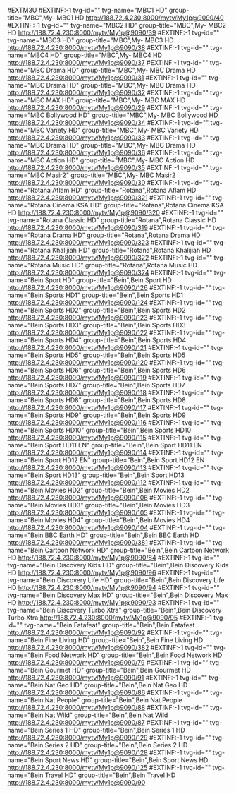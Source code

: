 #EXTM3U
#EXTINF:-1 tvg-id="" tvg-name="MBC1 HD"  group-title="MBC",My- MBC1 HD
http://188.72.4.230:8000/mytv/My1p@9090/40
#EXTINF:-1 tvg-id="" tvg-name="MBC2 HD"  group-title="MBC",My- MBC2 HD
http://188.72.4.230:8000/mytv/My1p@9090/39
#EXTINF:-1 tvg-id="" tvg-name="MBC3 HD"  group-title="MBC",My- MBC3 HD
http://188.72.4.230:8000/mytv/My1p@9090/38
#EXTINF:-1 tvg-id="" tvg-name="MBC4 HD"  group-title="MBC",My- MBC4 HD
http://188.72.4.230:8000/mytv/My1p@9090/37
#EXTINF:-1 tvg-id="" tvg-name="MBC Drama  HD"  group-title="MBC",My- MBC Drama  HD
http://188.72.4.230:8000/mytv/My1p@9090/31
#EXTINF:-1 tvg-id="" tvg-name="MBC Drama HD"  group-title="MBC",My- MBC Drama HD
http://188.72.4.230:8000/mytv/My1p@9090/32
#EXTINF:-1 tvg-id="" tvg-name="MBC MAX HD"  group-title="MBC",My- MBC MAX HD
http://188.72.4.230:8000/mytv/My1p@9090/29
#EXTINF:-1 tvg-id="" tvg-name="MBC Bollywood HD"  group-title="MBC",My- MBC Bollywood HD
http://188.72.4.230:8000/mytv/My1p@9090/34
#EXTINF:-1 tvg-id="" tvg-name="MBC Variety HD"  group-title="MBC",My- MBC Variety HD
http://188.72.4.230:8000/mytv/My1p@9090/33
#EXTINF:-1 tvg-id="" tvg-name="MBC  Drama HD"  group-title="MBC",My- MBC  Drama HD
http://188.72.4.230:8000/mytv/My1p@9090/36
#EXTINF:-1 tvg-id="" tvg-name="MBC Action HD"  group-title="MBC",My- MBC Action HD
http://188.72.4.230:8000/mytv/My1p@9090/35
#EXTINF:-1 tvg-id="" tvg-name="MBC Masir2"  group-title="MBC",My- MBC Masir2
http://188.72.4.230:8000/mytv/My1p@9090/30
#EXTINF:-1 tvg-id="" tvg-name="Rotana Aflam HD"  group-title="Rotana",Rotana Aflam HD
http://188.72.4.230:8000/mytv/My1p@9090/321
#EXTINF:-1 tvg-id="" tvg-name="Rotana Cinema KSA HD"  group-title="Rotana",Rotana Cinema KSA HD
http://188.72.4.230:8000/mytv/My1p@9090/320
#EXTINF:-1 tvg-id="" tvg-name="Rotana Classic HD"  group-title="Rotana",Rotana Classic HD
http://188.72.4.230:8000/mytv/My1p@9090/319
#EXTINF:-1 tvg-id="" tvg-name="Rotana Drama HD"  group-title="Rotana",Rotana Drama HD
http://188.72.4.230:8000/mytv/My1p@9090/323
#EXTINF:-1 tvg-id="" tvg-name="Rotana Khalijiah HD"  group-title="Rotana",Rotana Khalijiah HD
http://188.72.4.230:8000/mytv/My1p@9090/322
#EXTINF:-1 tvg-id="" tvg-name="Rotana Music HD"  group-title="Rotana",Rotana Music HD
http://188.72.4.230:8000/mytv/My1p@9090/324
#EXTINF:-1 tvg-id="" tvg-name="Bein Sport HD"  group-title="Bein",Bein Sport HD
http://188.72.4.230:8000/mytv/My1p@9090/126
#EXTINF:-1 tvg-id="" tvg-name="Bein Sports HD1"  group-title="Bein",Bein Sports HD1
http://188.72.4.230:8000/mytv/My1p@9090/124
#EXTINF:-1 tvg-id="" tvg-name="Bein Sports HD2"  group-title="Bein",Bein Sports HD2
http://188.72.4.230:8000/mytv/My1p@9090/123
#EXTINF:-1 tvg-id="" tvg-name="Bein Sports HD3"  group-title="Bein",Bein Sports HD3
http://188.72.4.230:8000/mytv/My1p@9090/122
#EXTINF:-1 tvg-id="" tvg-name="Bein Sports HD4"  group-title="Bein",Bein Sports HD4
http://188.72.4.230:8000/mytv/My1p@9090/121
#EXTINF:-1 tvg-id="" tvg-name="Bein Sports HD5"  group-title="Bein",Bein Sports HD5
http://188.72.4.230:8000/mytv/My1p@9090/120
#EXTINF:-1 tvg-id="" tvg-name="Bein Sports HD6"  group-title="Bein",Bein Sports HD6
http://188.72.4.230:8000/mytv/My1p@9090/119
#EXTINF:-1 tvg-id="" tvg-name="Bein Sports HD7"  group-title="Bein",Bein Sports HD7
http://188.72.4.230:8000/mytv/My1p@9090/118
#EXTINF:-1 tvg-id="" tvg-name="Bein Sports HD8"  group-title="Bein",Bein Sports HD8
http://188.72.4.230:8000/mytv/My1p@9090/117
#EXTINF:-1 tvg-id="" tvg-name="Bein Sports HD9"  group-title="Bein",Bein Sports HD9
http://188.72.4.230:8000/mytv/My1p@9090/116
#EXTINF:-1 tvg-id="" tvg-name="Bein Sports HD10"  group-title="Bein",Bein Sports HD10
http://188.72.4.230:8000/mytv/My1p@9090/115
#EXTINF:-1 tvg-id="" tvg-name="Bein Sport HD11 EN"  group-title="Bein",Bein Sport HD11 EN
http://188.72.4.230:8000/mytv/My1p@9090/114
#EXTINF:-1 tvg-id="" tvg-name="Bein Sport HD12 EN"  group-title="Bein",Bein Sport HD12 EN
http://188.72.4.230:8000/mytv/My1p@9090/113
#EXTINF:-1 tvg-id="" tvg-name="Bein Sport HD13"  group-title="Bein",Bein Sport HD13
http://188.72.4.230:8000/mytv/My1p@9090/112
#EXTINF:-1 tvg-id="" tvg-name="Bein Movies HD2"  group-title="Bein",Bein Movies HD2
http://188.72.4.230:8000/mytv/My1p@9090/106
#EXTINF:-1 tvg-id="" tvg-name="Bein Movies HD3"  group-title="Bein",Bein Movies HD3
http://188.72.4.230:8000/mytv/My1p@9090/105
#EXTINF:-1 tvg-id="" tvg-name="Bein Movies HD4"  group-title="Bein",Bein Movies HD4
http://188.72.4.230:8000/mytv/My1p@9090/104
#EXTINF:-1 tvg-id="" tvg-name="Bein BBC Earth HD"  group-title="Bein",Bein BBC Earth HD
http://188.72.4.230:8000/mytv/My1p@9090/381
#EXTINF:-1 tvg-id="" tvg-name="Bein Cartoon Network HD"  group-title="Bein",Bein Cartoon Network HD
http://188.72.4.230:8000/mytv/My1p@9090/84
#EXTINF:-1 tvg-id="" tvg-name="Bein Discovery Kids HD"  group-title="Bein",Bein Discovery Kids HD
http://188.72.4.230:8000/mytv/My1p@9090/96
#EXTINF:-1 tvg-id="" tvg-name="Bein Discovery Life HD"  group-title="Bein",Bein Discovery Life HD
http://188.72.4.230:8000/mytv/My1p@9090/94
#EXTINF:-1 tvg-id="" tvg-name="Bein Discovery Max HD"  group-title="Bein",Bein Discovery Max HD
http://188.72.4.230:8000/mytv/My1p@9090/93
#EXTINF:-1 tvg-id="" tvg-name="Bein Discovery Turbo Xtra"  group-title="Bein",Bein Discovery Turbo Xtra
http://188.72.4.230:8000/mytv/My1p@9090/95
#EXTINF:-1 tvg-id="" tvg-name="Bein Fatafeat"  group-title="Bein",Bein Fatafeat
http://188.72.4.230:8000/mytv/My1p@9090/92
#EXTINF:-1 tvg-id="" tvg-name="Bein Fine Living HD"  group-title="Bein",Bein Fine Living HD
http://188.72.4.230:8000/mytv/My1p@9090/382
#EXTINF:-1 tvg-id="" tvg-name="Bein Food Network HD"  group-title="Bein",Bein Food Network HD
http://188.72.4.230:8000/mytv/My1p@9090/79
#EXTINF:-1 tvg-id="" tvg-name="Bein Gourmet HD"  group-title="Bein",Bein Gourmet HD
http://188.72.4.230:8000/mytv/My1p@9090/91
#EXTINF:-1 tvg-id="" tvg-name="Bein Nat Geo HD"  group-title="Bein",Bein Nat Geo HD
http://188.72.4.230:8000/mytv/My1p@9090/86
#EXTINF:-1 tvg-id="" tvg-name="Bein Nat People"  group-title="Bein",Bein Nat People
http://188.72.4.230:8000/mytv/My1p@9090/88
#EXTINF:-1 tvg-id="" tvg-name="Bein Nat Wild"  group-title="Bein",Bein Nat Wild
http://188.72.4.230:8000/mytv/My1p@9090/87
#EXTINF:-1 tvg-id="" tvg-name="Bein Series 1 HD"  group-title="Bein",Bein Series 1 HD
http://188.72.4.230:8000/mytv/My1p@9090/129
#EXTINF:-1 tvg-id="" tvg-name="Bein Series 2 HD"  group-title="Bein",Bein Series 2 HD
http://188.72.4.230:8000/mytv/My1p@9090/128
#EXTINF:-1 tvg-id="" tvg-name="Bein Sport News HD"  group-title="Bein",Bein Sport News HD
http://188.72.4.230:8000/mytv/My1p@9090/125
#EXTINF:-1 tvg-id="" tvg-name="Bein Travel HD"  group-title="Bein",Bein Travel HD
http://188.72.4.230:8000/mytv/My1p@9090/90
